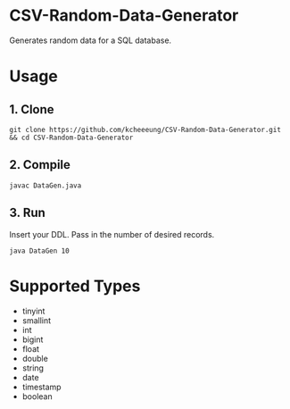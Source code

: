 # CSV-Random-Data-Generator
Generates random data for a SQL database.

# Usage

## 1. Clone
```
git clone https://github.com/kcheeeung/CSV-Random-Data-Generator.git && cd CSV-Random-Data-Generator
```

## 2. Compile
```
javac DataGen.java
```

## 3. Run
Insert your DDL. Pass in the number of desired records. 
```
java DataGen 10
```

# Supported Types
- tinyint
- smallint
- int
- bigint
- float
- double
- string
- date
- timestamp
- boolean
